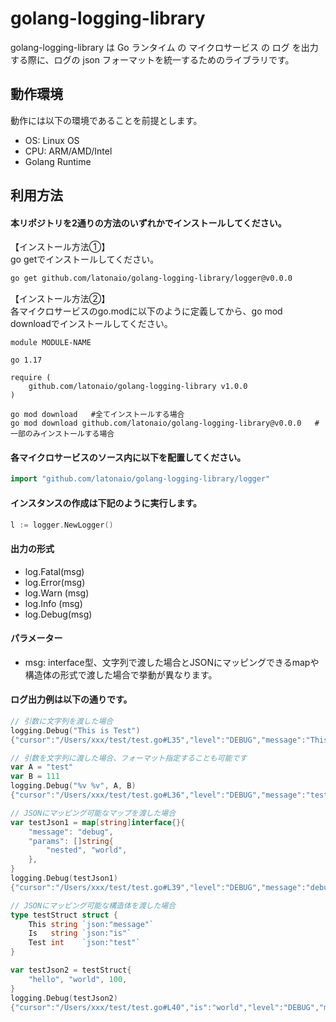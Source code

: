 # golang-logging-library

golang-logging-library は Go ランタイム の マイクロサービス の ログ を出力する際に、ログの json フォーマットを統一するためのライブラリです。

## 動作環境

動作には以下の環境であることを前提とします。

* OS: Linux OS    
* CPU: ARM/AMD/Intel   
* Golang Runtime

## 利用方法

#### 本リポジトリを2通りの方法のいずれかでインストールしてください。

【インストール方法①】  
go getでインストールしてください。  

```sh
go get github.com/latonaio/golang-logging-library/logger@v0.0.0 
```

【インストール方法②】  
各マイクロサービスのgo.modに以下のように定義してから、go mod downloadでインストールしてください。  

```
module MODULE-NAME

go 1.17

require (
	github.com/latonaio/golang-logging-library v1.0.0
)
```

```
go mod download   #全てインストールする場合
go mod download github.com/latonaio/golang-logging-library@v0.0.0   #一部のみインストールする場合
```

#### 各マイクロサービスのソース内に以下を配置してください。

```go
import "github.com/latonaio/golang-logging-library/logger"
```

#### インスタンスの作成は下記のように実行します。

```go
l := logger.NewLogger()
```

#### 出力の形式

- log.Fatal(msg) 
- log.Error(msg)
- log.Warn (msg)
- log.Info (msg)
- log.Debug(msg)
 
#### パラメーター

- msg: interface型、文字列で渡した場合とJSONにマッピングできるmapや構造体の形式で渡した場合で挙動が異なります。

#### ログ出力例は以下の通りです。

```go
// 引数に文字列を渡した場合
logging.Debug("This is Test")
{"cursor":"/Users/xxx/test/test.go#L35","level":"DEBUG","message":"This is Test","time":"2021-11-05T18:33:49.495918+09:00"}

// 引数を文字列に渡した場合、フォーマット指定することも可能です
var A = "test"
var B = 111
logging.Debug("%v %v", A, B)
{"cursor":"/Users/xxx/test/test.go#L36","level":"DEBUG","message":"test 111","time":"2021-11-05T18:33:49.496388+09:00"}

// JSONにマッピング可能なマップを渡した場合
var testJson1 = map[string]interface{}{
    "message": "debug",
    "params": []string{
        "nested", "world",
    },
}
logging.Debug(testJson1)
{"cursor":"/Users/xxx/test/test.go#L39","level":"DEBUG","message":"debug","params":["nested","world"],"time":"2021-11-05T18:33:49.496445+09:00"}

// JSONにマッピング可能な構造体を渡した場合
type testStruct struct {
	This string `json:"message"`
	Is   string `json:"is"`
	Test int    `json:"test"`
}

var testJson2 = testStruct{
    "hello", "world", 100,
}
logging.Debug(testJson2)
{"cursor":"/Users/xxx/test/test.go#L40","is":"world","level":"DEBUG","message":"hello","test":100,"time":"2021-11-05T18:33:49.496519+09:00"}

```
